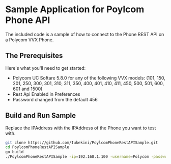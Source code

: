 # Sample Application for Poylcom Phone API

The included code is a sample of how to connect to the Phone REST API on a Polycom VVX Phone. 

## The Prerequisites

Here's what you'll need to get started:

 * Polycom UC Softare 5.8.0 for any of the following VVX models: (101, 150, 201, 250, 300, 301, 310, 311, 350, 400, 401, 410, 411, 450, 500, 501, 600, 601 and 1500)
 * Rest Api Enabled in Preferences
 * Password changed from the default 456
 
 
## Build and Run Sample

Replace the IPAddress with the IPAddress of the Phone you want to test with. 

```bash
git clone https://github.com/Iukekini/PoylcomPhoneRestAPISample.git
cd PoylcomPhoneRestAPISample
go build
./PoylcomPhoneRestAPISample -ip=192.168.1.100 -username=Polycom -password=***
```
